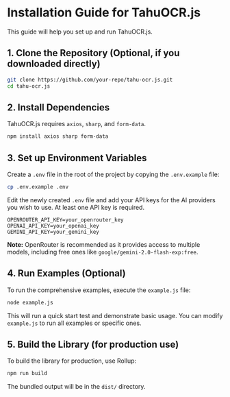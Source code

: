 # Installation Guide for TahuOCR.js

This guide will help you set up and run TahuOCR.js.

## 1. Clone the Repository (Optional, if you downloaded directly)

```bash
git clone https://github.com/your-repo/tahu-ocr.js.git
cd tahu-ocr.js
```

## 2. Install Dependencies

TahuOCR.js requires `axios`, `sharp`, and `form-data`.

```bash
npm install axios sharp form-data
```

## 3. Set up Environment Variables

Create a `.env` file in the root of the project by copying the `.env.example` file:

```bash
cp .env.example .env
```

Edit the newly created `.env` file and add your API keys for the AI providers you wish to use. At least one API key is required.

```
OPENROUTER_API_KEY=your_openrouter_key
OPENAI_API_KEY=your_openai_key  
GEMINI_API_KEY=your_gemini_key
```

**Note:** OpenRouter is recommended as it provides access to multiple models, including free ones like `google/gemini-2.0-flash-exp:free`.

## 4. Run Examples (Optional)

To run the comprehensive examples, execute the `example.js` file:

```bash
node example.js
```

This will run a quick start test and demonstrate basic usage. You can modify `example.js` to run all examples or specific ones.

## 5. Build the Library (for production use)

To build the library for production, use Rollup:

```bash
npm run build
```

The bundled output will be in the `dist/` directory.
